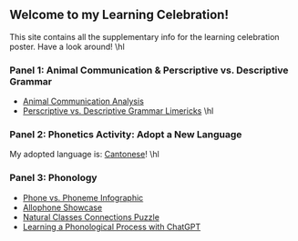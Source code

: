 ## Welcome to my Learning Celebration!
This site contains all the supplementary info for the learning celebration poster. Have a look around!
\hl

### Panel 1: Animal Communication & Perscriptive vs. Descriptive Grammar
* [Animal Communication Analysis](/animal_comm.md)
* [Perscriptive vs. Descriptive Grammar Limericks](/pers_desc.md)
\hl

### Panel 2: Phonetics Activity: Adopt a New Language
My adopted language is: [Cantonese](/cantonese.md)!
\hl

### Panel 3: Phonology
* [Phone vs. Phoneme Infographic](/phone_phoneme.md)
* [Allophone Showcase](allophones.md)
* [Natural Classes Connections Puzzle](natural_classes.md)
* [Learning a Phonological Process with ChatGPT](chatgpt.md)

